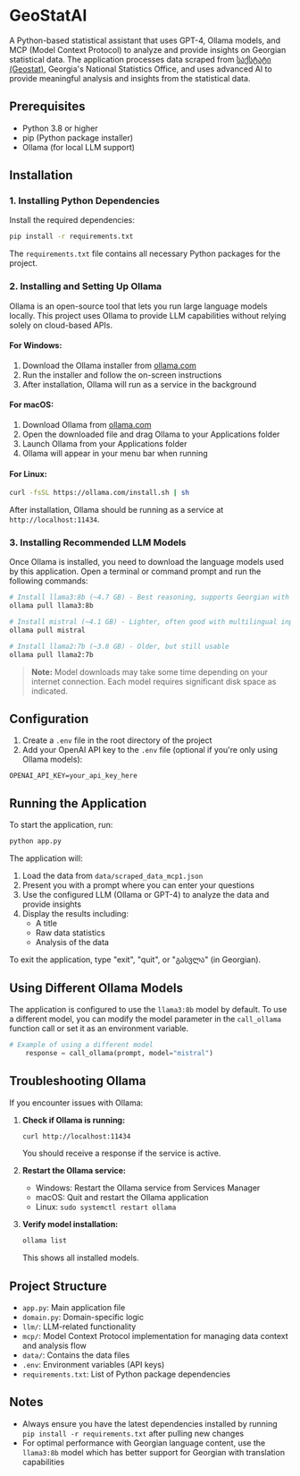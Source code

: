 # GeoStatAI

A Python-based statistical assistant that uses GPT-4, Ollama models, and MCP (Model Context Protocol) to analyze and provide insights on Georgian statistical data. The application processes data scraped from [საქსტატი (Geostat)](https://www.geostat.ge/ka), Georgia's National Statistics Office, and uses advanced AI to provide meaningful analysis and insights from the statistical data.

## Prerequisites

- Python 3.8 or higher
- pip (Python package installer)
- Ollama (for local LLM support)

## Installation

### 1. Installing Python Dependencies

Install the required dependencies:
```bash
pip install -r requirements.txt
```

The `requirements.txt` file contains all necessary Python packages for the project.

### 2. Installing and Setting Up Ollama

Ollama is an open-source tool that lets you run large language models locally. This project uses Ollama to provide LLM capabilities without relying solely on cloud-based APIs.

#### For Windows:
1. Download the Ollama installer from [ollama.com](https://ollama.com/download)
2. Run the installer and follow the on-screen instructions
3. After installation, Ollama will run as a service in the background

#### For macOS:
1. Download Ollama from [ollama.com](https://ollama.com/download)
2. Open the downloaded file and drag Ollama to your Applications folder
3. Launch Ollama from your Applications folder
4. Ollama will appear in your menu bar when running

#### For Linux:
```bash
curl -fsSL https://ollama.com/install.sh | sh
```

After installation, Ollama should be running as a service at `http://localhost:11434`.

### 3. Installing Recommended LLM Models

Once Ollama is installed, you need to download the language models used by this application. Open a terminal or command prompt and run the following commands:

```bash
# Install llama3:8b (~4.7 GB) - Best reasoning, supports Georgian with translation
ollama pull llama3:8b

# Install mistral (~4.1 GB) - Lighter, often good with multilingual input
ollama pull mistral

# Install llama2:7b (~3.8 GB) - Older, but still usable
ollama pull llama2:7b
```

> **Note:** Model downloads may take some time depending on your internet connection. Each model requires significant disk space as indicated.

## Configuration

1. Create a `.env` file in the root directory of the project
2. Add your OpenAI API key to the `.env` file (optional if you're only using Ollama models):
```
OPENAI_API_KEY=your_api_key_here
```

## Running the Application

To start the application, run:
```bash
python app.py
```

The application will:
1. Load the data from `data/scraped_data_mcp1.json`
2. Present you with a prompt where you can enter your questions
3. Use the configured LLM (Ollama or GPT-4) to analyze the data and provide insights
4. Display the results including:
   - A title
   - Raw data statistics
   - Analysis of the data

To exit the application, type "exit", "quit", or "გასვლა" (in Georgian).

## Using Different Ollama Models

The application is configured to use the `llama3:8b` model by default. To use a different model, you can modify the model parameter in the `call_ollama` function call or set it as an environment variable.

```python
# Example of using a different model
    response = call_ollama(prompt, model="mistral")
```

## Troubleshooting Ollama

If you encounter issues with Ollama:

1. **Check if Ollama is running:**
   ```bash
   curl http://localhost:11434
   ```
   You should receive a response if the service is active.

2. **Restart the Ollama service:**
   - Windows: Restart the Ollama service from Services Manager
   - macOS: Quit and restart the Ollama application
   - Linux: `sudo systemctl restart ollama`

3. **Verify model installation:**
   ```bash
   ollama list
   ```
   This shows all installed models.

## Project Structure

- `app.py`: Main application file
- `domain.py`: Domain-specific logic
- `llm/`: LLM-related functionality
- `mcp/`: Model Context Protocol implementation for managing data context and analysis flow
- `data/`: Contains the data files
- `.env`: Environment variables (API keys)
- `requirements.txt`: List of Python package dependencies

## Notes

- Always ensure you have the latest dependencies installed by running `pip install -r requirements.txt` after pulling new changes
- For optimal performance with Georgian language content, use the `llama3:8b` model which has better support for Georgian with translation capabilities